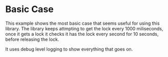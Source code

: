 # Basic Case

This example shows the most basic case that seems useful for using this library. The library keeps attmpting to get the lock every 1000 miliseconds, once it gets a lock it checks it has the lock every second for 10 seconds, before releasing the lock.

It uses debug level logging to show everything that goes on.
